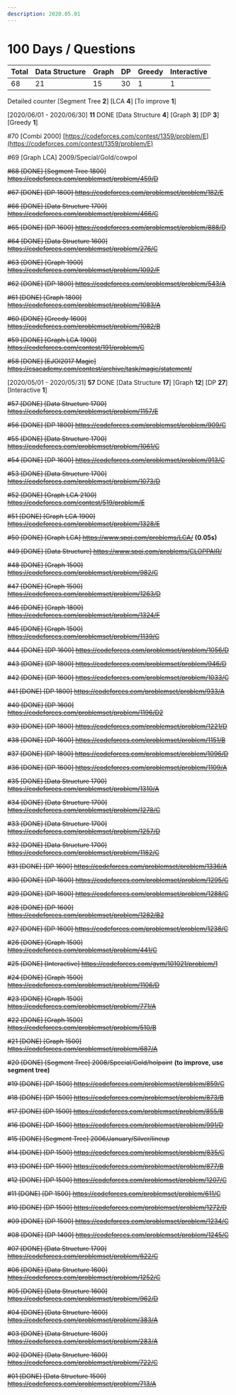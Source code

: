 ```yaml
---
description: 2020.05.01
---
```


# 100 Days / Questions

| Total | Data Structure | Graph | DP | Greedy | Interactive |
| :--- | :--- | :--- | :--- | :--- | :--- |
| 68 | 21 | 15 | 30 | 1 | 1 |

Detailed counter \[Segment Tree **2**\] \[LCA  **4**\] \[To improve **1**\]

\[2020/06/01 - 2020/06/30\] **11** DONE \[Data Structure **4**\] \[Graph **3**\] \[DP **3**\] \[Greedy **1**\]

\#70 \[Combi 2000\] [https://codeforces.com/contest/1359/problem/E](https://codeforces.com/contest/1359/problem/E)

\#69 \[Graph LCA\] 2009/Special/Gold/cowpol

~~\#68 \[DONE\] \[Segment Tree 1800\] https://codeforces.com/problemset/problem/459/D~~

~~\#67 \[DONE\] \[DP 1800\] https://codeforces.com/problemset/problem/182/E~~

~~\#66 \[DONE\] \[Data Structure 1700\] https://codeforces.com/problemset/problem/466/C~~

~~\#65 \[DONE\] \[DP 1600\] https://codeforces.com/problemset/problem/888/D~~

~~\#64 \[DONE\] \[Data Structure 1600\] https://codeforces.com/problemset/problem/276/C~~

~~\#63 \[DONE\] \[Graph 1900\] https://codeforces.com/problemset/problem/1092/F~~

~~\#62 \[DONE\] \[DP 1800\] https://codeforces.com/problemset/problem/543/A~~

~~\#61 \[DONE\] \[Graph 1800\] https://codeforces.com/problemset/problem/1083/A~~

~~\#60 \[DONE\] \[Greedy 1600\] https://codeforces.com/problemset/problem/1082/B~~

~~\#59 \[DONE\] \[Graph LCA 1900\] https://codeforces.com/contest/191/problem/C~~

~~\#58 \[DONE\] \[EJOI2017 Magic\] https://csacademy.com/contest/archive/task/magic/statement/~~

\[2020/05/01 - 2020/05/31\] **57** DONE \[Data Structure **17**\] \[Graph **12**\] \[DP **27**\] \[Interactive **1**\]

~~\#57 \[DONE\] \[Data Structure 1700\] https://codeforces.com/problemset/problem/1157/E~~

~~\#56 \[DONE\] \[DP 1800\] https://codeforces.com/problemset/problem/909/C~~

~~\#55 \[DONE\] \[Data Structure 1700\] https://codeforces.com/problemset/problem/1061/C~~

~~\#54 \[DONE\] \[DP 1600\] https://codeforces.com/problemset/problem/913/C~~

~~\#53 \[DONE\] \[Data Structure 1700\] https://codeforces.com/problemset/problem/1073/D~~

~~\#52 \[DONE\] \[Graph LCA 2100\] https://codeforces.com/contest/519/problem/E~~

~~\#51 \[DONE\] \[Graph LCA 1900\] https://codeforces.com/problemset/problem/1328/E~~

~~\#50 \[DONE\] \[Graph LCA\] https://www.spoj.com/problems/LCA/~~ **\(0.05s\)**

~~\#49 \[DONE\] \[Data Structure\] https://www.spoj.com/problems/CLOPPAIR/~~

~~\#48 \[DONE\] \[Graph 1500\] https://codeforces.com/problemset/problem/982/C~~

~~\#47 \[DONE\] \[Graph 1500\] https://codeforces.com/problemset/problem/1263/D~~

~~\#46 \[DONE\] \[Graph 1800\] https://codeforces.com/problemset/problem/1324/F~~

~~\#45 \[DONE\] \[Graph 1500\] https://codeforces.com/problemset/problem/1139/C~~

~~\#44 \[DONE\] \[DP 1600\] https://codeforces.com/problemset/problem/1056/D~~

~~\#43 \[DONE\] \[DP 1800\] https://codeforces.com/problemset/problem/946/D~~

~~\#42 \[DONE\] \[DP 1600\] https://codeforces.com/problemset/problem/1033/C~~

~~\#41 \[DONE\] \[DP 1800\] https://codeforces.com/problemset/problem/933/A~~

~~\#40 \[DONE\] \[DP 1600\] https://codeforces.com/problemset/problem/1196/D2~~

~~\#39 \[DONE\] \[DP 1800\] https://codeforces.com/problemset/problem/1221/D~~

~~\#38 \[DONE\] \[DP 1600\] https://codeforces.com/problemset/problem/1151/B~~

~~\#37 \[DONE\] \[DP 1800\] https://codeforces.com/problemset/problem/1096/D~~

~~\#36 \[DONE\] \[DP 1600\] https://codeforces.com/problemset/problem/1109/A~~

~~\#35 \[DONE\] \[Data Structure 1700\] https://codeforces.com/problemset/problem/1310/A~~

~~\#34 \[DONE\] \[Data Structure 1700\] https://codeforces.com/problemset/problem/1278/C~~

~~\#33 \[DONE\] \[Data Structure 1700\] https://codeforces.com/problemset/problem/1257/D~~

~~\#32 \[DONE\] \[Data Structure 1700\] https://codeforces.com/problemset/problem/1182/C~~

~~\#31 \[DONE\] \[DP 1600\] https://codeforces.com/problemset/problem/1336/A~~

~~\#30 \[DONE\] \[DP 1600\] https://codeforces.com/problemset/problem/1295/C~~

~~\#29 \[DONE\] \[DP 1600\] https://codeforces.com/problemset/problem/1288/C~~

~~\#28 \[DONE\] \[DP 1600\] https://codeforces.com/problemset/problem/1282/B2~~

~~\#27 \[DONE\] \[DP 1600\] https://codeforces.com/problemset/problem/1238/C~~

~~\#26 \[DONE\] \[Graph 1500\] https://codeforces.com/problemset/problem/441/C~~

~~\#25 \[DONE\] \[Interactive\] https://codeforces.com/gym/101021/problem/1~~

~~\#24 \[DONE\] \[Graph 1500\] https://codeforces.com/problemset/problem/1106/D~~

~~\#23 \[DONE\] \[Graph 1500\] https://codeforces.com/problemset/problem/771/A~~

~~\#22 \[DONE\] \[Graph 1500\] https://codeforces.com/problemset/problem/510/B~~

~~\#21 \[DONE\] \[Graph 1500\] https://codeforces.com/problemset/problem/687/A~~

~~\#20 \[DONE\] \[Segment Tree\] 2008/Special/Gold/holpaint~~ **\(to improve, use segment tree\)**

~~\#19 \[DONE\] \[DP 1500\] https://codeforces.com/problemset/problem/859/C~~

~~\#18 \[DONE\] \[DP 1500\] https://codeforces.com/problemset/problem/873/B~~

~~\#17 \[DONE\] \[DP 1500\] https://codeforces.com/problemset/problem/855/B~~

~~\#16 \[DONE\] \[DP 1500\] https://codeforces.com/problemset/problem/991/D~~

~~\#15 \[DONE\] \[Segment Tree\] 2006/January/Silver/lineup~~

~~\#14 \[DONE\] \[DP 1500\] https://codeforces.com/problemset/problem/835/C~~

~~\#13 \[DONE\] \[DP 1500\] https://codeforces.com/problemset/problem/877/B~~

~~\#12 \[DONE\] \[DP 1500\] https://codeforces.com/problemset/problem/1207/C~~

~~\#11 \[DONE\] \[DP 1500\] https://codeforces.com/problemset/problem/611/C~~

~~\#10 \[DONE\] \[DP 1500\] https://codeforces.com/problemset/problem/1272/D~~

~~\#09 \[DONE\] \[DP 1500\] https://codeforces.com/problemset/problem/1234/C~~

~~\#08 \[DONE\] \[DP 1400\] https://codeforces.com/problemset/problem/1245/C~~

~~\#07 \[DONE\] \[Data Structure 1700\] https://codeforces.com/problemset/problem/622/C~~

~~\#06 \[DONE\] \[Data Structure 1600\] https://codeforces.com/problemset/problem/1252/C~~

~~\#05 \[DONE\] \[Data Structure 1600\] https://codeforces.com/problemset/problem/962/D~~

~~\#04 \[DONE\] \[Data Structure 1600\] https://codeforces.com/problemset/problem/383/A~~

~~\#03 \[DONE\] \[Data Structure 1600\] https://codeforces.com/problemset/problem/283/A~~

~~\#02 \[DONE\] \[Data Structure 1600\] https://codeforces.com/problemset/problem/722/C~~

~~\#01 \[DONE\] \[Data Structure 1500\] https://codeforces.com/problemset/problem/713/A~~

